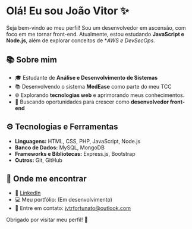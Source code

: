 # Olá! Eu sou João Vitor ✨

Seja bem-vindo ao meu perfil! Sou um desenvolvedor em ascensão, com foco em me tornar front-end. Atualmente, estou estudando **JavaScript e Node.js**, além de explorar conceitos de **AWS e DevSecOps*.

## 📚 Sobre mim
- 🎓 Estudante de **Análise e Desenvolvimento de Sistemas**
- 📚 Desenvolvendo o sistema **MedEase** como parte do meu TCC
- 🌐 Explorando **tecnologias web** e aprimorando meus conhecimentos.
- 🚀 Buscando oportunidades para crescer como **desenvolvedor front-end**

## ⚙️ Tecnologias e Ferramentas
- **Linguagens:** HTML, CSS, PHP, JavaScript, Node.js
- **Banco de Dados:** MySQL, MongoDB
- **Frameworks e Bibliotecas:** Express.js, Bootstrap
- **Outros:** Git, GitHub

## 👥 Onde me encontrar
- 👤 [LinkedIn](https://www.linkedin.com/in/jvtrfortunato/)
- 💻 Meu portfólio: (Em desenvolvimento)
- 💌 Entre em contato: jvtrfortunato@outlook.com

Obrigado por visitar meu perfil! 🚀
